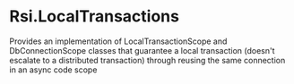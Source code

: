 # Rsi.LocalTransactions
Provides an implementation of LocalTransactionScope and DbConnectionScope classes that guarantee a local transaction (doesn't escalate to a distributed transaction) through reusing the same connection in an async code scope
